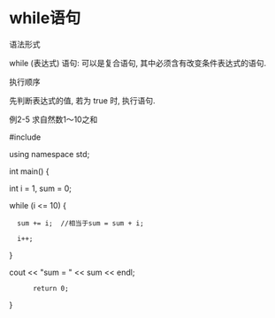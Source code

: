 # while语句

语法形式

while  (表达式)  语句: 可以是复合语句, 其中必须含有改变条件表达式的语句.

执行顺序

先判断表达式的值, 若为 true 时, 执行语句.

例2-5 求自然数1～10之和

#include <iostream>

using namespace std;

int main() {

  int i = 1, sum = 0;

  while (i <= 10) {

      sum += i;  //相当于sum = sum + i;

      i++;

  }

  cout << "sum = " << sum << endl;

          return 0;

}

